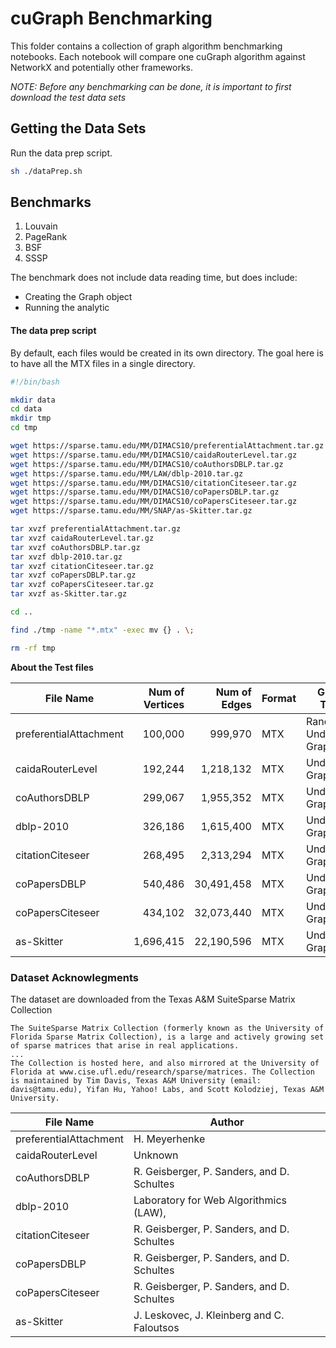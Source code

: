 # cuGraph Benchmarking

This folder contains a collection of graph algorithm benchmarking notebooks.  Each notebook will compare one cuGraph algorithm against NetworkX and potentially other frameworks.

_NOTE:  Before any benchmarking can be done, it is important to first download the test data sets_


## Getting the Data Sets

Run the data prep script.

```bash
sh ./dataPrep.sh
```

## Benchmarks

1. Louvain
2. PageRank
3. BSF
4. SSSP



The benchmark does not include data reading time, but does include:

- Creating the Graph object
- Running the analytic






#### The data prep script
By default, each files would be created in its own directory.  The goal here is to have all the MTX files in a single directory.


```bash
#!/bin/bash

mkdir data
cd data
mkdir tmp
cd tmp

wget https://sparse.tamu.edu/MM/DIMACS10/preferentialAttachment.tar.gz
wget https://sparse.tamu.edu/MM/DIMACS10/caidaRouterLevel.tar.gz
wget https://sparse.tamu.edu/MM/DIMACS10/coAuthorsDBLP.tar.gz
wget https://sparse.tamu.edu/MM/LAW/dblp-2010.tar.gz
wget https://sparse.tamu.edu/MM/DIMACS10/citationCiteseer.tar.gz
wget https://sparse.tamu.edu/MM/DIMACS10/coPapersDBLP.tar.gz
wget https://sparse.tamu.edu/MM/DIMACS10/coPapersCiteseer.tar.gz
wget https://sparse.tamu.edu/MM/SNAP/as-Skitter.tar.gz

tar xvzf preferentialAttachment.tar.gz
tar xvzf caidaRouterLevel.tar.gz
tar xvzf coAuthorsDBLP.tar.gz
tar xvzf dblp-2010.tar.gz
tar xvzf citationCiteseer.tar.gz
tar xvzf coPapersDBLP.tar.gz
tar xvzf coPapersCiteseer.tar.gz
tar xvzf as-Skitter.tar.gz

cd ..

find ./tmp -name "*.mtx" -exec mv {} . \;

rm -rf tmp
```



**About the Test files**

| File Name              | Num of Vertices | Num of Edges | Format |  Graph Type               | Symmetric   |
| ---------------------- | --------------: | -----------: |--------|---------------------------|-------------|
| preferentialAttachment |         100,000 |      999,970 | MTX    | Random Undirected Graph   | Yes         |
| caidaRouterLevel       |         192,244 |    1,218,132 | MTX    | Undirected Graph          | Yes         |
| coAuthorsDBLP          |         299,067 |    1,955,352  |MTX    | Undirected Graph          | Yes         |
| dblp-2010              |         326,186 |    1,615,400 | MTX    | Undirected Graph          | Yes         |
| citationCiteseer       |         268,495 |    2,313,294 | MTX    | Undirected Graph          | Yes         |
| coPapersDBLP           |         540,486 |   30,491,458 | MTX    | Undirected Graph          | Yes         |
| coPapersCiteseer       |         434,102 |   32,073,440 | MTX    | Undirected Graph          | Yes         |
| as-Skitter             |       1,696,415 |   22,190,596 | MTX    | Undirected Graph          | Yes         |



### Dataset Acknowlegments

The dataset are downloaded from the Texas A&M SuiteSparse Matrix Collection

```
The SuiteSparse Matrix Collection (formerly known as the University of Florida Sparse Matrix Collection), is a large and actively growing set of sparse matrices that arise in real applications.
...
The Collection is hosted here, and also mirrored at the University of Florida at www.cise.ufl.edu/research/sparse/matrices. The Collection is maintained by Tim Davis, Texas A&M University (email: davis@tamu.edu), Yifan Hu, Yahoo! Labs, and Scott Kolodziej, Texas A&M University.
```

| File Name              |  Author        |
| ---------------------- |----------------|
| preferentialAttachment | H. Meyerhenke  |
| caidaRouterLevel       | Unknown        |
| coAuthorsDBLP          | R. Geisberger, P. Sanders, and D. Schultes |
| dblp-2010              | Laboratory for Web Algorithmics (LAW), |
| citationCiteseer       | R. Geisberger, P. Sanders, and D. Schultes  |
| coPapersDBLP           | R. Geisberger, P. Sanders, and D. Schultes  |
| coPapersCiteseer       | R. Geisberger, P. Sanders, and D. Schultes |
| as-Skitter             | J. Leskovec, J. Kleinberg and C. Faloutsos |
